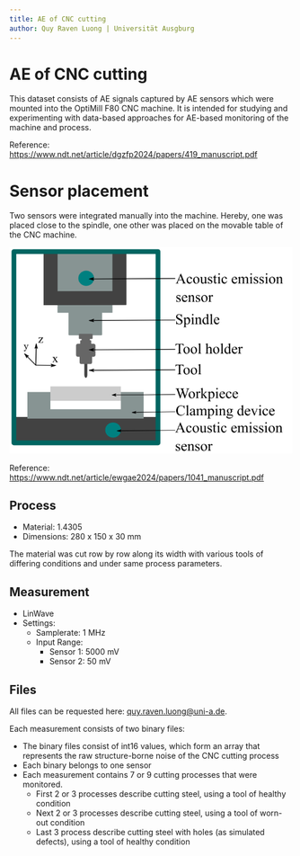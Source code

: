 ```yaml
---
title: AE of CNC cutting
author: Quy Raven Luong | Universität Ausgburg
---
```


# AE of CNC cutting

This dataset consists of AE signals captured by AE sensors which were mounted into the OptiMill F80 CNC machine.
It is intended for studying and experimenting with data-based approaches for AE-based monitoring of the machine and process.

Reference: https://www.ndt.net/article/dgzfp2024/papers/419_manuscript.pdf

# Sensor placement

Two sensors were integrated manually into the machine. Hereby, one was placed close to the spindle, one other was placed on the movable table of the CNC machine.

![Measurement setup](sensor_placement.png)

Reference: https://www.ndt.net/article/ewgae2024/papers/1041_manuscript.pdf

## Process

- Material: 1.4305
- Dimensions: 280 x 150 x 30 mm

The material was cut row by row along its width with various tools of differing conditions and under same process parameters.

## Measurement

- LinWave
- Settings:
  - Samplerate: 1 MHz
  - Input Range: 
    - Sensor 1: 5000 mV 
    - Sensor 2: 50 mV

## Files

All files can be requested here: quy.raven.luong@uni-a.de.

Each measurement consists of two binary files:

- The binary files consist of int16 values, which form an array that represents the raw structure-borne noise of the CNC cutting process
- Each binary belongs to one sensor
- Each measurement contains 7 or 9 cutting processes that were monitored.
  - First 2 or 3 processes describe cutting steel, using a tool of healthy condition
  - Next 2 or 3 processes describe cutting steel, using a tool of worn-out condition
  - Last 3 process describe cutting steel with holes (as simulated defects), using a tool of healthy condition
